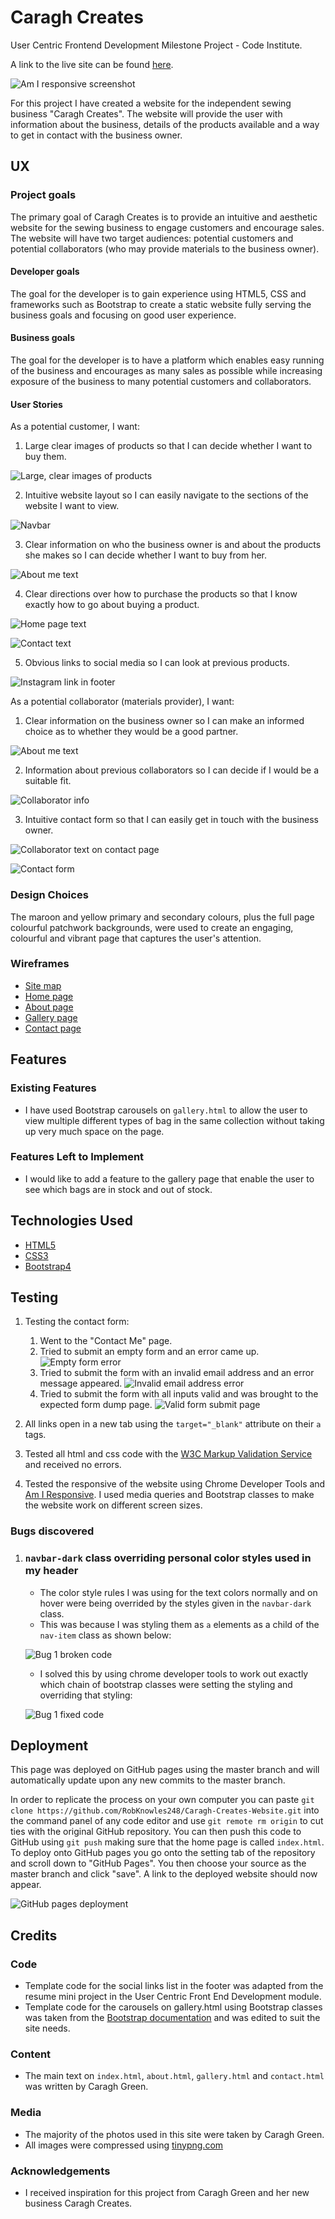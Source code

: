 # Caragh Creates

User Centric Frontend Development Milestone Project - Code Institute.

A link to the live site can be found [here](https://robknowles248.github.io/Caragh-Creates-Website/).

![Am I responsive screenshot](assets/images/am-i-responsive.png)

For this project I have created a website for the independent sewing business "Caragh Creates". The website will provide the user with information about the business, details of the products available and a way to get in contact with the business owner.
 
## UX
 
### Project goals

The primary goal of Caragh Creates is to provide an intuitive and aesthetic website for the sewing business to engage customers and encourage sales. The website will have two target audiences: potential customers and potential collaborators (who may provide materials to the business owner).

#### Developer goals

The goal for the developer is to gain experience using HTML5, CSS and frameworks such as Bootstrap to create a static website fully serving the business goals and focusing on good user experience.

#### Business goals

The goal for the developer is to have a platform which enables easy running of the business and encourages as many sales as possible while increasing exposure of the business to many potential customers and collaborators.

#### User Stories

As a potential customer, I want:

1. Large clear images of products so that I can decide whether I want to buy them.

![Large, clear images of products](assets/images/large-clear-images.png)

2. Intuitive website layout so I can easily navigate to the sections of the website I want to view.

![Navbar](assets/images/navbar.png)

3. Clear information on who the business owner is and about the products she makes so I can decide whether I want to buy from her.

![About me text](assets/images/about-text.png)

4. Clear directions over how to purchase the products so that I know exactly how to go about buying a product.

![Home page text](assets/images/home-page-text.png)

![Contact text](assets/images/contact-text.png)

5. Obvious links to social media so I can look at previous products.

![Instagram link in footer](assets/images/social-media.png)

As a potential collaborator (materials provider), I want:

1. Clear information on the business owner so I can make an informed choice as to whether they would be a good partner.

![About me text](assets/images/about-text.png)

2. Information about previous collaborators so I can decide if I would be a suitable fit.

![Collaborator info](assets/images/collaborator-text-2.png)

3. Intuitive contact form so that I can easily get in touch with the business owner.

![Collaborator text on contact page](assets/images/collaborator-text.png)

![Contact form](assets/images/contact-form.png)

### Design Choices

The maroon and yellow primary and secondary colours, plus the full page colourful patchwork backgrounds, were used to create an engaging, colourful and vibrant page that captures the user's attention.

### Wireframes

- [Site map](assets/wireframes/site_map.pdf)
- [Home page](assets/wireframes/home_page.pdf)
- [About page](assets/wireframes/about_page.pdf)
- [Gallery page](assets/wireframes/gallery_page.pdf)
- [Contact page](assets/wireframes/contact_page.pdf)

## Features
 
### Existing Features

- I have used Bootstrap carousels on `gallery.html` to allow the user to view multiple different types of bag in the same collection without taking up very much space on the page.

### Features Left to Implement

- I would like to add a feature to the gallery page that enable the user to see which bags are in stock and out of stock.

## Technologies Used

- [HTML5](https://en.wikipedia.org/wiki/HTML#:~:text=Hypertext%20Markup%20Language%20(HTML)%20is,scripting%20languages%20such%20as%20JavaScript.)
- [CSS3](https://en.wikipedia.org/wiki/CSS)
- [Bootstrap4](https://getbootstrap.com/)

## Testing

1. Testing the contact form:
    1. Went to the "Contact Me" page.
    2. Tried to submit an empty form and an error came up.
    ![Empty form error](assets/images/empty-form.png)
    3. Tried to submit the form with an invalid email address and an error message appeared.
    ![Invalid email address error](assets/images/invalid-email.png)
    4. Tried to submit the form with all inputs valid and was brought to the expected form dump page.
    ![Valid form submit page](assets/images/form-dump.png)

2. All links open in a new tab using the `target="_blank"` attribute on their `a` tags.

3. Tested all html and css code with the [W3C Markup Validation Service](https://validator.w3.org/) and received no errors.

4. Tested the responsive of the website using Chrome Developer Tools and [Am I Responsive](http://ami.responsivedesign.is/). I used media queries and Bootstrap classes to make the website work on different screen sizes.

### Bugs discovered

1. ### `navbar-dark` class overriding personal color styles used in my header

    - The color style rules I was using for the text colors normally and on hover were being overrided by the styles given in the `navbar-dark` class.
    - This was because I was styling them as `a` elements as a child of the `nav-item` class as shown below:

    ![Bug 1 broken code](assets/images/bug-1-1.png)

    - I solved this by using chrome developer tools to work out exactly which chain of bootstrap classes were setting the styling and overriding that styling:

    ![Bug 1 fixed code](assets/images/bug-1-2.png)

## Deployment

This page was deployed on GitHub pages using the master branch and will automatically update upon any new commits to the master branch.

In order to replicate the process on your own computer you can paste `git clone https://github.com/RobKnowles248/Caragh-Creates-Website.git` into the command panel of any code editor and use `git remote rm origin` to cut ties with the original GitHub repository. You can then push this code to GitHub using `git push` making sure that the home page is called `index.html`. To deploy onto GitHub pages you go onto the setting tab of the repository and scroll down to "GitHub Pages". You then choose your source as the master branch and click "save". A link to the deployed website should now appear.

![GitHub pages deployment](assets/images/deployment.png)

## Credits

### Code

- Template code for the social links list in the footer was adapted from the resume mini project in the User Centric Front End Development module.
- Template code for the carousels on gallery.html using Bootstrap classes was taken from the [Bootstrap documentation](https://getbootstrap.com/docs/4.0/components/carousel/) and was edited to suit the site needs.

### Content
- The main text on `index.html`, `about.html`, `gallery.html` and `contact.html` was written by Caragh Green.

### Media
- The majority of the photos used in this site were taken by Caragh Green.
- All images were compressed using [tinypng.com](https://tinypng.com/)

### Acknowledgements

- I received inspiration for this project from Caragh Green and her new business Caragh Creates.